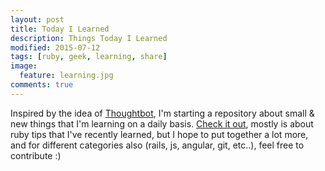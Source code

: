 ```yaml
---
layout: post
title: Today I Learned
description: Things Today I Learned
modified: 2015-07-12
tags: [ruby, geek, learning, share]
image:
  feature: learning.jpg
comments: true
---
```


Inspired by the idea of [Thoughtbot](https://thoughtbot.com), I'm starting a repository about small & new things that I'm learning on a daily basis. [Check it out](https://github.com/mayra-cabrera/til), mostly is about ruby tips that I've recently learned, but I hope to put together a lot more, and for different categories also (rails, js, angular, git, etc..), feel free to contribute :)